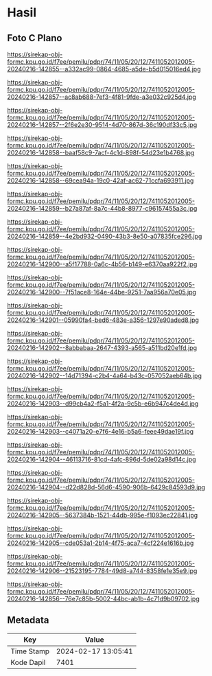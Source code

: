 # Hasil

## Foto C Plano

https://sirekap-obj-formc.kpu.go.id/f7ee/pemilu/pdpr/74/11/05/20/12/7411052012005-20240216-142855--a332ac99-0864-4685-a5de-b5d015016ed4.jpg

https://sirekap-obj-formc.kpu.go.id/f7ee/pemilu/pdpr/74/11/05/20/12/7411052012005-20240216-142857--ac8ab688-7ef3-4f81-9fde-a3e032c925d4.jpg

https://sirekap-obj-formc.kpu.go.id/f7ee/pemilu/pdpr/74/11/05/20/12/7411052012005-20240216-142857--2f6e2e30-9514-4d70-867d-36c190df33c5.jpg

https://sirekap-obj-formc.kpu.go.id/f7ee/pemilu/pdpr/74/11/05/20/12/7411052012005-20240216-142858--baaf58c9-7acf-4c1d-898f-54d23e1b4768.jpg

https://sirekap-obj-formc.kpu.go.id/f7ee/pemilu/pdpr/74/11/05/20/12/7411052012005-20240216-142858--69cea94a-19c0-42af-ac62-71ccfa693911.jpg

https://sirekap-obj-formc.kpu.go.id/f7ee/pemilu/pdpr/74/11/05/20/12/7411052012005-20240216-142859--b27a87af-8a7c-44b8-8977-c96157455a3c.jpg

https://sirekap-obj-formc.kpu.go.id/f7ee/pemilu/pdpr/74/11/05/20/12/7411052012005-20240216-142859--4e2bd932-0490-43b3-8e50-a07835fce296.jpg

https://sirekap-obj-formc.kpu.go.id/f7ee/pemilu/pdpr/74/11/05/20/12/7411052012005-20240216-142900--a5f17788-0a6c-4b56-b149-e6370aa922f2.jpg

https://sirekap-obj-formc.kpu.go.id/f7ee/pemilu/pdpr/74/11/05/20/12/7411052012005-20240216-142900--7f51ace8-164e-44be-9251-7aa956a70e05.jpg

https://sirekap-obj-formc.kpu.go.id/f7ee/pemilu/pdpr/74/11/05/20/12/7411052012005-20240216-142901--05990fa4-bed6-483e-a356-1297e90aded8.jpg

https://sirekap-obj-formc.kpu.go.id/f7ee/pemilu/pdpr/74/11/05/20/12/7411052012005-20240216-142902--8abbabaa-2647-4393-a565-a511bd20e1fd.jpg

https://sirekap-obj-formc.kpu.go.id/f7ee/pemilu/pdpr/74/11/05/20/12/7411052012005-20240216-142902--14d71394-c2b4-4a64-b43c-057052aeb64b.jpg

https://sirekap-obj-formc.kpu.go.id/f7ee/pemilu/pdpr/74/11/05/20/12/7411052012005-20240216-142903--d99cb4a2-f5a1-4f2a-9c5b-e6b947c4de4d.jpg

https://sirekap-obj-formc.kpu.go.id/f7ee/pemilu/pdpr/74/11/05/20/12/7411052012005-20240216-142903--c4071a20-e7f6-4e16-b5a6-feee49dae19f.jpg

https://sirekap-obj-formc.kpu.go.id/f7ee/pemilu/pdpr/74/11/05/20/12/7411052012005-20240216-142904--46113716-81cd-4afc-896d-5de02a98d14c.jpg

https://sirekap-obj-formc.kpu.go.id/f7ee/pemilu/pdpr/74/11/05/20/12/7411052012005-20240216-142904--d22d828d-56d6-4590-906b-6429c84593d9.jpg

https://sirekap-obj-formc.kpu.go.id/f7ee/pemilu/pdpr/74/11/05/20/12/7411052012005-20240216-142905--5637384b-1521-44db-995e-f1093ec22841.jpg

https://sirekap-obj-formc.kpu.go.id/f7ee/pemilu/pdpr/74/11/05/20/12/7411052012005-20240216-142905--cde053a1-2b14-4f75-aca7-4cf224e1616b.jpg

https://sirekap-obj-formc.kpu.go.id/f7ee/pemilu/pdpr/74/11/05/20/12/7411052012005-20240216-142906--21523195-7784-49d8-a744-8358fe1e35e9.jpg

https://sirekap-obj-formc.kpu.go.id/f7ee/pemilu/pdpr/74/11/05/20/12/7411052012005-20240216-142856--76e7c85b-5002-44bc-ab1b-4c71d9b09702.jpg


## Metadata

| Key        | Value               |
| ---------- | ------------------- |
| Time Stamp | 2024-02-17 13:05:41 |
| Kode Dapil | 7401                |



